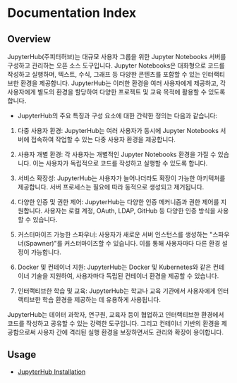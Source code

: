 # Documentation Index

## Overview


JupyterHub(주피터허브)는 대규모 사용자 그룹을 위한 Jupyter Notebooks 서버를 구성하고 관리하는 오픈 소스 도구입니다. Jupyter Notebooks은 대화형으로 코드를 작성하고 실행하며, 텍스트, 수식, 그래프 등 다양한 콘텐츠를 포함할 수 있는 인터랙티브한 환경을 제공합니다. JupyterHub는 이러한 환경을 여러 사용자에게 제공하고, 각 사용자에게 별도의 환경을 할당하여 다양한 프로젝트 및 교육 목적에 활용할 수 있도록 합니다.

- JupyterHub의 주요 특징과 구성 요소에 대한 간략한 정의는 다음과 같습니다:

1. 다중 사용자 환경:
JupyterHub는 여러 사용자가 동시에 Jupyter Notebooks 서버에 접속하여 작업할 수 있는 다중 사용자 환경을 제공합니다.

2. 사용자 개별 환경:
각 사용자는 개별적인 Jupyter Notebooks 환경을 가질 수 있습니다. 이는 사용자가 독립적으로 코드를 작성하고 실행할 수 있도록 합니다.

3. 서비스 확장성:
JupyterHub는 사용자가 늘어나더라도 확장이 가능한 아키텍처를 제공합니다. 서버 프로세스는 필요에 따라 동적으로 생성되고 제거됩니다.

4. 다양한 인증 및 권한 제어:
JupyterHub는 다양한 인증 메커니즘과 권한 제어를 지원합니다. 사용자는 로컬 계정, OAuth, LDAP, GitHub 등 다양한 인증 방식을 사용할 수 있습니다.

5. 커스터마이즈 가능한 스파우너:
사용자가 새로운 서버 인스턴스를 생성하는 "스파우너(Spawner)"를 커스터마이즈할 수 있습니다. 이를 통해 사용자마다 다른 환경 설정이 가능합니다.

6. Docker 및 컨테이너 지원:
JupyterHub는 Docker 및 Kubernetes와 같은 컨테이너 기술을 지원하여, 사용자마다 독립된 컨테이너 환경을 제공할 수 있습니다.

7. 인터랙티브한 학습 및 교육:
JupyterHub는 학교나 교육 기관에서 사용자에게 인터랙티브한 학습 환경을 제공하는 데 유용하게 사용됩니다.

JupyterHub는 데이터 과학자, 연구원, 교육자 등이 협업하고 인터랙티브한 환경에서 코드를 작성하고 공유할 수 있는 강력한 도구입니다. 그리고 컨테이너 기반의 환경을 제공함으로써 사용자 간에 격리된 실행 환경을 보장하면서도 관리와 확장이 용이합니다.

## Usage
- [JupyterHub Installation](./installation.md)